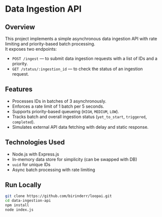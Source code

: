 # Data Ingestion API

## Overview

This project implements a simple asynchronous data ingestion API with rate limiting and priority-based batch processing.  
It exposes two endpoints:

- `POST /ingest` — to submit data ingestion requests with a list of IDs and a priority.
- `GET /status/:ingestion_id` — to check the status of an ingestion request.


## Features

- Processes IDs in batches of 3 asynchronously.
- Enforces a rate limit of 1 batch per 5 seconds.
- Supports priority-based queueing (`HIGH`, `MEDIUM`, `LOW`).
- Tracks batch and overall ingestion status (`yet_to_start`, `triggered`, `completed`).
- Simulates external API data fetching with delay and static response.


## Technologies Used

- Node.js with Express.js
- In-memory data store for simplicity (can be swapped with DB)
- `uuid` for unique IDs
- Async batch processing with rate limiting

## Run Locally
```bash
git clone https://github.com/birinderr/loopai.git
cd data-ingestion-api
npm install
node index.js
